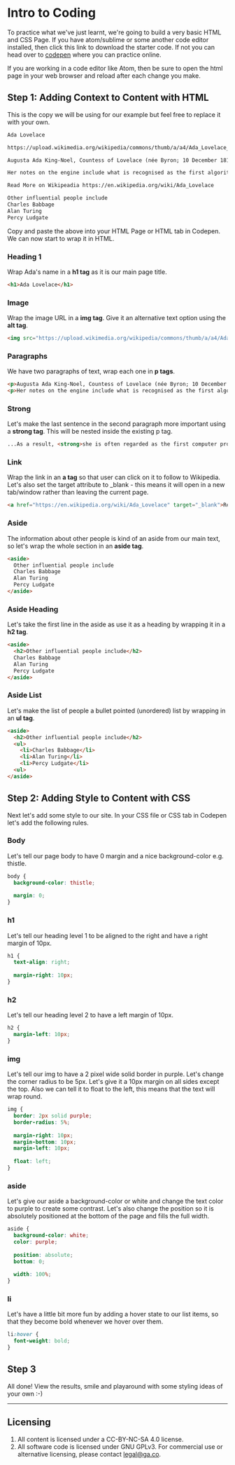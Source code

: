 # Intro to Coding
To practice what we've just learnt, we're going to build a very basic HTML and CSS Page. If you have atom/sublime or some another code editor installed, then click this link to download the starter code. If not you can head over to [codepen](http://codepen.io/pen) where you can practice online.

If you are working in a code editor like Atom, then be sure to open the html page in your web browser and reload after each change you make.

## Step 1: Adding Context to Content with HTML
This is the copy we will be using for our example but feel free to replace it with your own.
```txt
Ada Lovelace

https://upload.wikimedia.org/wikipedia/commons/thumb/a/a4/Ada_Lovelace_portrait.jpg/220px-Ada_Lovelace_portrait.jpg" alt="image desc

Augusta Ada King-Noel, Countess of Lovelace (née Byron; 10 December 1815 – 27 November 1852) was an English mathematician and writer, chiefly known for her work on Charles Babbage's early mechanical general-purpose computer, the Analytical Engine. 

Her notes on the engine include what is recognised as the first algorithm intended to be carried out by a machine. As a result, she is often regarded as the first computer programmer.

Read More on Wikipeadia https://en.wikipedia.org/wiki/Ada_Lovelace

Other influential people include
Charles Babbage
Alan Turing
Percy Ludgate
```

Copy and paste the above into your HTML Page or HTML tab in Codepen. We can now start to wrap it in HTML.

### Heading 1

Wrap Ada's name in a __h1 tag__ as it is our main page title.
```html
<h1>Ada Lovelace</h1>
```

### Image
Wrap the image URL in a __img tag__. Give it an alternative text option using the __alt tag__.
```html
<img src="https://upload.wikimedia.org/wikipedia/commons/thumb/a/a4/Ada_Lovelace_portrait.jpg/220px-Ada_Lovelace_portrait.jpg" alt="Ada Lovelace">
```

### Paragraphs
We have two paragraphs of text, wrap each one in __p tags__.
```html
<p>Augusta Ada King-Noel, Countess of Lovelace (née Byron; 10 December 1815 – 27 November 1852) was an English mathematician and writer, chiefly known for her work on Charles Babbage's early mechanical general-purpose computer, the Analytical Engine.</p>
<p>Her notes on the engine include what is recognised as the first algorithm intended to be carried out by a machine. As a result, she is often regarded as the first computer programmer.</p>
```

### Strong
Let's make the last sentence in the second paragraph more important using a __strong tag__. This will be nested inside the existing p tag.
```html
...As a result, <strong>she is often regarded as the first computer programmer.</strong></p>
```

### Link
Wrap the link in an __a tag__ so that user can click on it to follow to Wikipedia. Let's also set the target attribute to _blank - this means it will open in a new tab/window rather than leaving the current page.
```html
<a href="https://en.wikipedia.org/wiki/Ada_Lovelace" target="_blank">Read More on Wikipedia</a>
```

### Aside
The information about other people is kind of an aside from our main text, so let's wrap the whole section in an __aside tag__. 

```html
<aside>
  Other influential people include
  Charles Babbage
  Alan Turing
  Percy Ludgate
</aside>
```

### Aside Heading
Let's take the first line in the aside as use it as a heading by wrapping it in a __h2 tag__. 
```html
<aside>
  <h2>Other influential people include</h2>
  Charles Babbage
  Alan Turing
  Percy Ludgate
</aside>
```
### Aside List
Let's make the list of people a bullet pointed (unordered) list by wrapping in an __ul tag__. 
```html
<aside>
  <h2>Other influential people include</h2>
  <ul>
    <li>Charles Babbage</li>
    <li>Alan Turing</li>
    <li>Percy Ludgate</li>
  <ul>
</aside>
```

## Step 2: Adding Style to Content with CSS
Next let's add some style to our site. In your CSS file or CSS tab in Codepen let's add the following rules. 

### Body
Let's tell our page body to have 0 margin and a nice background-color e.g. thistle.
```css
body {
  background-color: thistle;
  
  margin: 0;
}
```

### h1
Let's tell our heading level 1 to be aligned to the right and have a right margin of 10px.
```css
h1 {
  text-align: right;
  
  margin-right: 10px;
}
```

### h2
Let's tell our heading level 2 to have a left margin of 10px.
```css
h2 {
  margin-left: 10px;
}
```

### img
Let's tell our img to have a 2 pixel wide solid border in purple. Let's change the corner radius to be 5px. Let's give it a 10px margin on all sides except the top. Also we can tell it to float to the left, this means that the text will wrap round.
```css
img {
  border: 2px solid purple;
  border-radius: 5%;
  
  margin-right: 10px;
  margin-bottom: 10px;
  margin-left: 10px;
  
  float: left;
}
```

### aside
Let's give our aside a background-color or white and change the text color to purple to create some contrast. Let's also change the position so it is absolutely positioned at the bottom of the page and fills the full width.

```css
aside {
  background-color: white;
  color: purple;
  
  position: absolute;
  bottom: 0;
  
  width: 100%;
}
```

### li
Let's have a little bit more fun by adding a hover state to our list items, so that they become bold whenever we hover over them.
```css
li:hover {
  font-weight: bold;
}
```

## Step 3
All done! View the results, smile and playaround with some styling ideas of your own :-) 

---

## Licensing
1. All content is licensed under a CC-BY-NC-SA 4.0 license.
2. All software code is licensed under GNU GPLv3. For commercial use or alternative licensing, please contact legal@ga.co.
